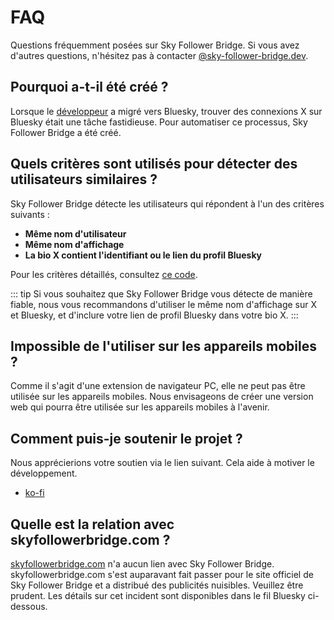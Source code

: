 # FAQ

Questions fréquemment posées sur Sky Follower Bridge. Si vous avez d'autres questions, n'hésitez pas à contacter [@sky-follower-bridge.dev](https://bsky.app/profile/sky-follower-bridge.dev).

## Pourquoi a-t-il été créé ?

Lorsque le [développeur](https://bsky.app/profile/kawamataryo.bsky.social) a migré vers Bluesky, trouver des connexions X sur Bluesky était une tâche fastidieuse. Pour automatiser ce processus, Sky Follower Bridge a été créé.

## Quels critères sont utilisés pour détecter des utilisateurs similaires ?

Sky Follower Bridge détecte les utilisateurs qui répondent à l'un des critères suivants :

- **Même nom d'utilisateur**
- **Même nom d'affichage**
- **La bio X contient l'identifiant ou le lien du profil Bluesky**

Pour les critères détaillés, consultez [ce code](https://github.com/kawamataryo/sky-follower-bridge/blob/main/src/lib/bskyHelpers.ts).

::: tip
Si vous souhaitez que Sky Follower Bridge vous détecte de manière fiable, nous vous recommandons d'utiliser le même nom d'affichage sur X et Bluesky, et d'inclure votre lien de profil Bluesky dans votre bio X.
:::

## Impossible de l'utiliser sur les appareils mobiles ?

Comme il s'agit d'une extension de navigateur PC, elle ne peut pas être utilisée sur les appareils mobiles. Nous envisageons de créer une version web qui pourra être utilisée sur les appareils mobiles à l'avenir.

## Comment puis-je soutenir le projet ?

Nous apprécierions votre soutien via le lien suivant. Cela aide à motiver le développement.

- [ko-fi](https://ko-fi.com/kawamataryou)

## Quelle est la relation avec skyfollowerbridge.com ?

<a href="skyfollowerbridge.com" target="_blank" rel="noopener noreferrer nofollow">skyfollowerbridge.com</a> n'a aucun lien avec Sky Follower Bridge. skyfollowerbridge.com s'est auparavant fait passer pour le site officiel de Sky Follower Bridge et a distribué des publicités nuisibles. Veuillez être prudent. Les détails sur cet incident sont disponibles dans le fil Bluesky ci-dessous.

<SpamSiteEmbed /> 
